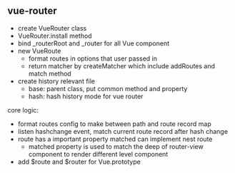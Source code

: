 ## vue-router
* create VueRouter class
* VueRouter.install method
* bind _routerRoot and _router for all Vue component
* new VueRoute
  * format routes in options that user passed in
  * return matcher by createMatcher which include addRoutes and match method
* create history relevant file
  * base: parent class, put common method and property
  * hash: hash history mode for vue router

core logic:
* format routes config to make between path and route record map
* listen hashchange event, match current route record after hash change
* route has a important property matched can implement nest route
  * matched property is used to match the deep of router-view component to render different level component
* add $route and $router for Vue.prototype
